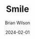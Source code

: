 ---
title: Smile
subtitle: Brian Wilson
year: 2004
link: https://open.spotify.com/album/4Uc6YCjpfyjj02rZfg2EUv?si=0sH6tTnWT8CdqmJHfxQGnA
image: ./images/smile.jpg
date: 2024-02-01
type: music
---